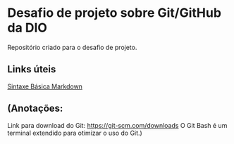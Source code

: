 # Desafio de projeto sobre Git/GitHub da DIO
Repositório criado para o desafio de projeto.

## Links úteis 
 [Sintaxe Básica Markdown](https://www.markdownguide.org/basic-syntax/)
## (Anotações:
Link para download do Git: https://git-scm.com/downloads
O Git Bash é um terminal extendido para otimizar o uso do Git.)
